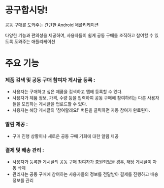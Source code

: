 # 공구합시당!
공동 구매를 도와주는 간단한 Android 애플리케이션

다양한 기능과 편의성을 제공하여, 
사용자들이 쉽게 공동 구매를 조직하고 참여할 수 있도록 도와주는 애플리케이션

# 주요 기능

### 제품 검색 및 공동 구매 참여자 게시글 등록 : 
- 사용자는 구매하고 싶은 제품을 검색하고 앱에 등록할 수 있다.
- 사용자가 제품 정보, 가격, 수량 등을 입력하여 공동 구매에 참여하려는 다른 사용자들을 모집하는 게시글을 업로드할 수 있다.
- 사용자는 해당 게시글의 '참여할래요!' 버튼을 클릭하면 자동 참여가 완료된다.

### 알림 제공 :
- 구매 진행 상황이나 새로운 공동 구매 기회에 대한 알림 제공

### 결제 및 배송 관리 :
- 사용자가 등록한 게시글의 공동 구매 참여자가 충원되었을 경우, 해당 게시글이 자동 삭제
- 관리자는 공동 구매에 참여하는 사용자들의 정보를 전달받아 결제를 진행하고 배송 정보를 관리

